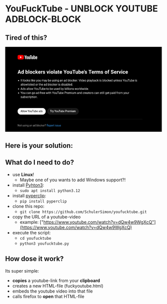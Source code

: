 # YouFuckTube - UNBLOCK YOUTUBE ADBLOCK-BLOCK

## Tired of this?
![YouFuckTube-Adblock-blcoker](adblock-blocker.png)

## Here is your solution: 

## What do I need to do?

- use **Linux**! 
    - Maybe one of you wants to add Windows support?!
- install [Pyhton3](https://www.python.org/downloads/): 
    - `sudo apt install python3.12` 
- install [pyperclip](https://pypi.org/project/pyperclip/):
    - `pip install pyperclip`
- clone this repo: 
    - `git clone https://github.com/SchulerSimon/youfucktube.git`
- copy the URL of a youtube-video
    - example: ["https://www.youtube.com/watch?v=dQw4w9WgXcQ"](https://www.youtube.com/watch?v=dQw4w9WgXcQ)
- execute the script: 
    - `cd youfucktube`
    - `python3 youfucktube.py`

## How dose it work?
Its super simple: 
- **copies** a youtube-link from your **clipboard**
- creates a new HTML-file (fuckyoutube.html)
- embeds the youtube video into that file
- calls firefox to **open** that HTML-file
